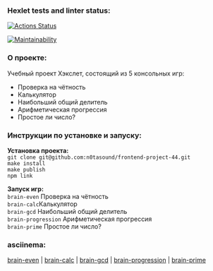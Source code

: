 ### Hexlet tests and linter status:
[![Actions Status](https://github.com/n0tasound/frontend-project-44/workflows/hexlet-check/badge.svg)](https://github.com/n0tasound/frontend-project-44/actions)  

[![Maintainability](https://api.codeclimate.com/v1/badges/16ffdffe3c7165993eeb/maintainability)](https://codeclimate.com/github/n0tasound/frontend-project-44/maintainability)  

### О проекте:  
Учебный проект Хэкслет, состоящий из 5 консольных игр:  
+ Проверка на чётность  
+ Калькулятор  
+ Наибольший общий делитель  
+ Арифметическая прогрессия  
+ Простое ли число?  
  
###  Инструкции по установке и запуску:  
**Установка проекта:**  
`git clone git@github.com:n0tasound/frontend-project-44.git`  
`make install`  
`make publish`  
`npm link`  
  
**Запуск игр:**  
`brain-even` Проверка на чётность  
`brain-calc`Калькулятор  
`brain-gcd` Наибольший общий делитель  
`brain-progression` Арифметическая прогрессия  
`brain-prime` Простое ли число? 

### asciinema:
[brain-even](https://asciinema.org/a/DZ6gMvBDrVPZAfRyODpDH8q3l) |
[brain-calc](https://asciinema.org/a/KPSGFW9gBk5PbWKK5j2rUZ8Nr) |
[brain-gcd](https://asciinema.org/a/BiApiOZKWkoH8QKwtBn9od5bS) |
[brain-progression](https://asciinema.org/a/UODM8sTJtIWzWlAyAymsdh9xQ) |
[brain-prime](https://asciinema.org/a/1EHldivzNttPSaWrJUjpv7Ave) 
